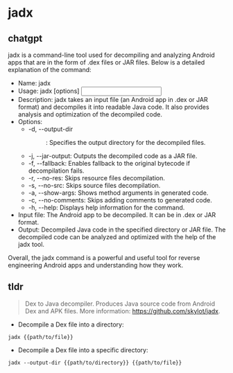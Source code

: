 # jadx 
## chatgpt 
jadx is a command-line tool used for decompiling and analyzing Android apps that are in the form of .dex files or JAR files. Below is a detailed explanation of the command:

- Name: jadx
- Usage: jadx [options] <input file>
- Description: jadx takes an input file (an Android app in .dex or JAR format) and decompiles it into readable Java code. It also provides analysis and optimization of the decompiled code.
- Options: 
  - -d, --output-dir <dir>: Specifies the output directory for the decompiled files.
  - -j, --jar-output: Outputs the decompiled code as a JAR file.
  - -f, --fallback: Enables fallback to the original bytecode if decompilation fails.
  - -r, --no-res: Skips resource files decompilation.
  - -s, --no-src: Skips source files decompilation.
  - -a, --show-args: Shows method arguments in generated code.
  - -c, --no-comments: Skips adding comments to generated code.
  - -h, --help: Displays help information for the command.
- Input file: The Android app to be decompiled. It can be in .dex or JAR format.
- Output: Decompiled Java code in the specified directory or JAR file. The decompiled code can be analyzed and optimized with the help of the jadx tool.

Overall, the jadx command is a powerful and useful tool for reverse engineering Android apps and understanding how they work. 

## tldr 
 
> Dex to Java decompiler.
> Produces Java source code from Android Dex and APK files.
> More information: <https://github.com/skylot/jadx>.

- Decompile a Dex file into a directory:

`jadx {{path/to/file}}`

- Decompile a Dex file into a specific directory:

`jadx --output-dir {{path/to/directory}} {{path/to/file}}`
